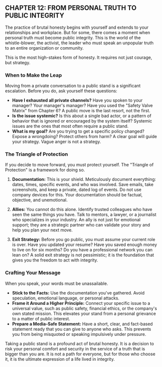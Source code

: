 ## CHAPTER 12: FROM PERSONAL TRUTH TO PUBLIC INTEGRITY

The practice of brutal honesty begins with yourself and extends to your relationships and workplace. But for some, there comes a moment when personal truth must become public integrity. This is the world of the whistle-blower, the activist, the leader who must speak an unpopular truth to an entire organization or community.

This is the most high-stakes form of honesty. It requires not just courage, but strategy.

### When to Make the Leap

Moving from a private conversation to a public stand is a significant escalation. Before you do, ask yourself these questions:

*   **Have I exhausted all private channels?** Have you spoken to your manager? Your manager's manager? Have you used the "Safety Valve Matrix" from Chapter 6? A public move is the last resort, not the first.
*   **Is the issue systemic?** Is this about a single bad actor, or a pattern of behavior that is ignored or encouraged by the system itself? Systemic issues are the ones that most often require a public stand.
*   **What is my goal?** Are you trying to get a specific policy changed? Expose a wrongdoing? Protect others from harm? A clear goal will guide your strategy. Vague anger is not a strategy.

### The Triangle of Protection

If you decide to move forward, you must protect yourself. The "Triangle of Protection" is a framework for doing so.

1.  **Documentation:** This is your shield. Meticulously document everything: dates, times, specific events, and who was involved. Save emails, take screenshots, and keep a private, dated log of events. Do not use company devices for this. Your documentation should be factual, objective, and unemotional.

2.  **Allies:** You cannot do this alone. Identify trusted colleagues who have seen the same things you have. Talk to mentors, a lawyer, or a journalist who specializes in your industry. An ally is not just for emotional support; they are a strategic partner who can validate your story and help you plan your next move.

3.  **Exit Strategy:** Before you go public, you must assume your current role is over. Have you updated your resume? Have you saved enough money to live on for six months? Do you have a professional network you can lean on? A solid exit strategy is not pessimistic; it is the foundation that gives you the freedom to act with integrity.

### Crafting Your Message

When you speak, your words must be unassailable.

*   **Stick to the Facts:** Use the documentation you've gathered. Avoid speculation, emotional language, or personal attacks.
*   **Frame it Around a Higher Principle:** Connect your specific issue to a universal value, such as public safety, financial ethics, or the company's own stated mission. This elevates your stand from a personal grievance to a matter of public interest.
*   **Prepare a Media-Safe Statement:** Have a short, clear, and fact-based statement ready that you can give to anyone who asks. This prevents you from being misquoted or speaking impulsively under pressure.

Taking a public stand is a profound act of brutal honesty. It is a decision to risk your personal comfort and security in the service of a truth that is bigger than you are. It is not a path for everyone, but for those who choose it, it is the ultimate expression of a life lived in integrity.
